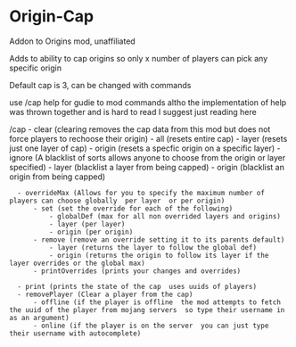 # Origin-Cap
Addon to Origins mod, unaffiliated

Adds to ability to cap origins so only x number of players can pick any specific origin

Default cap is 3, can be changed with commands


use /cap help for gudie to mod commands altho the implementation of help was thrown together and is hard to read
I suggest just reading here

/cap 
	  - clear (clearing removes the cap data from this mod but does not force players to rechoose their origin) 
		  - all (resets entire cap) 
		  - layer (resets just one layer of cap) 
		  - origin (resets a specfic origin on a specific layer) 
	  - ignore (A blacklist of sorts  allows anyone to choose from the origin or layer specified) 
		  - layer (blacklist a layer from being capped) 
		  - origin (blacklist an origin from being capped) 
 
	  - overrideMax (Allows for you to specify the maximum number of players can choose globally  per layer  or per origin) 
		  - set (set the override for each of the following) 
			  - globalDef (max for all non overrided layers and origins) 
			  - layer (per layer)  
			  - origin (per origin) 
		  - remove (remove an override setting it to its parents default) 
			  - layer (returns the layer to follow the global def) 
			  - origin (returns the origin to follow its layer if the layer overrides or the global max) 
		  - printOverrides (prints your changes and overrides) 
 
	  - print (prints the state of the cap  uses uuids of players) 
	  - removePlayer (Clear a player from the cap) 
		  - offline (if the player is offline  the mod attempts to fetch the uuid of the player from mojang servers  so type their username in as an argument) 
		  - online (if the player is on the server  you can just type their username with autocomplete)



